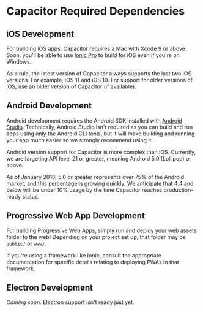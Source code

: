 # Capacitor Required Dependencies

## iOS Development

For building iOS apps, Capacitor requires a Mac with Xcode 9 or above. Soon, you'll be able to use [Ionic Pro](http://ionicframework.com/pro) to build for iOS even if you're on Windows.

As a rule, the latest version of Capacitor always supports the last two iOS versions. For example, iOS 11 and iOS 10. For support for older versions of iOS, use an older version of Capacitor (if available).

## Android Development

Android development requires the Android SDK installed with [Android Studio](https://developer.android.com/studio/index.html). Technically, Android Studio isn't required as you can build and run apps using only the Android CLI tools, but it will make building and running your app much easier so we strongly recommend using it.

Android version support for Capacitor is more complex than iOS. Currently, we are targeting API level 21 or greater, meaning Android 5.0 (Lollipop) or above.

As of January 2018, 5.0 or greater represents over 75% of the Android market, and this percentage is growing quickly. We anticipate that 4.4 and below will be under 10% usage by the time Capacitor reaches production-ready status.

## Progressive Web App Development

For building Progressive Web Apps, simply run and deploy your web assets folder to the web! Depending on your project set up, that folder may be `public/` or `www/`. 

If you're using a framework like Ionic, consult the appropriate documentation for specific details relating to deploying PWAs in that framework.

## Electron Development

*Coming soon.* Electron support isn't ready just yet.